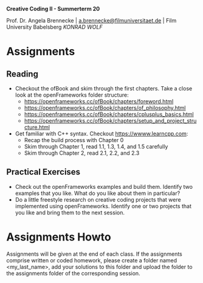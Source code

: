 <!-- ---  
title: Creative Coding II
author: Angela Brennecke
affiliation: Film University Babelsberg KONRAD WOLF
date: Summer term 20
---   -->
**Creative Coding II - Summerterm 20**

Prof. Dr. Angela Brennecke | a.brennecke@filmuniversitaet.de | Film University Babelsberg *KONRAD WOLF*


# Assignments

## Reading
- Checkout the ofBook and skim through the first chapters. Take a close look at the openFrameworks folder structure:
  - https://openframeworks.cc/ofBook/chapters/foreword.html
  - https://openframeworks.cc/ofBook/chapters/of_philosophy.html
  - https://openframeworks.cc/ofBook/chapters/cplusplus_basics.html
  - https://openframeworks.cc/ofBook/chapters/setup_and_project_structure.html
- Get familiar with C++ syntax. Checkout https://wwww.learncpp.com:
  - Recap the build process with Chapter 0
  - Skim through Chapter 1, read 1.1, 1.3, 1.4, and 1.5 carefully
  - Skim through Chapter 2, read 2.1, 2.2, and 2.3

## Practical Exercises 
- Check out the openFrameworks examples and build them. Identify two examples that you like. What do you like about them in particular?
- Do a little freestyle research on creative coding projects that were implemented using openFrameworks. Identify one or two projects that you like and bring them to the next session.


# Assignments Howto

Assignments will be given at the end of each class. If the assignments comprise written or coded homework, please create a folder named <my_last_name>, add your solutions to this folder and upload the folder to the assignments folder of the corresponding session.
